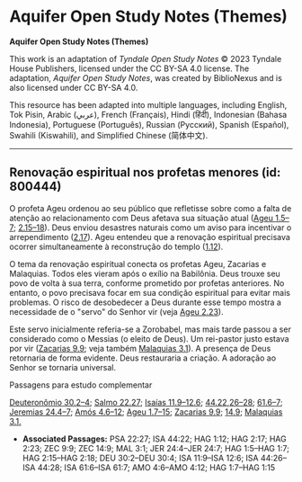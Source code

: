 # Aquifer Open Study Notes (Themes)

**Aquifer Open Study Notes (Themes)**

This work is an adaptation of *Tyndale Open Study Notes* © 2023 Tyndale House Publishers, licensed under the CC BY\-SA 4\.0 license. The adaptation, *Aquifer Open Study Notes*, was created by BiblioNexus and is also licensed under CC BY\-SA 4\.0\.

This resource has been adapted into multiple languages, including English, Tok Pisin, Arabic (عربي), French (Français), Hindi (हिंदी), Indonesian (Bahasa Indonesia), Portuguese (Português), Russian (Русский), Spanish (Español), Swahili (Kiswahili), and Simplified Chinese (简体中文).



--------------------------------

## Renovação espiritual nos profetas menores (id: 800444)

O profeta Ageu ordenou ao seu público que refletisse sobre como a falta de atenção ao relacionamento com Deus afetava sua situação atual ([Ageu 1\.5–7](https://ref.ly/Hag1:5-Hag1:7); [2\.15–18](https://ref.ly/Hag2:15-Hag2:18)). Deus enviou desastres naturais como um aviso para incentivar o arrependimento ([2\.17](https://ref.ly/Hag2:17)). Ageu entendeu que a renovação espiritual precisava ocorrer simultaneamente à reconstrução do templo ([1\.12](https://ref.ly/Hag1:12)).

O tema da renovação espiritual conecta os profetas Ageu, Zacarias e Malaquias. Todos eles vieram após o exílio na Babilônia. Deus trouxe seu povo de volta à sua terra, conforme prometido por profetas anteriores. No entanto, o povo precisava focar em sua condição espiritual para evitar mais problemas. O risco de desobedecer a Deus durante esse tempo mostra a necessidade de o "servo" do Senhor vir (veja [Ageu 2\.23](https://ref.ly/Hag2:23)).

Este servo inicialmente referia\-se a Zorobabel, mas mais tarde passou a ser considerado como o Messias (o eleito de Deus). Um rei\-pastor justo estava por vir ([Zacarias 9\.9](https://ref.ly/Zech9:9); veja também [Malaquias 3\.1](https://ref.ly/Mal3:1)). A presença de Deus retornaria de forma evidente. Deus restauraria a criação. A adoração ao Senhor se tornaria universal.

Passagens para estudo complementar

[Deuteronômio 30\.2–4](https://ref.ly/Deut30:2-Deut30:4); [Salmo 22\.27](https://ref.ly/Ps22:27); [Isaías 11\.9–12\.6](https://ref.ly/Isa11:9-Isa12:6); [44\.22](https://ref.ly/Isa44:22),[26–28](https://ref.ly/Isa44:26-Isa44:28); [61\.6–7](https://ref.ly/Isa61:6-Isa61:7); [Jeremias 24\.4–7](https://ref.ly/Jer24:4-Jer24:7); [Amós 4\.6–12](https://ref.ly/Amos4:6-Amos4:12); [Ageu 1\.7–15](https://ref.ly/Hag1:7-Hag1:15); [Zacarias 9\.9](https://ref.ly/Zech9:9); [14\.9](https://ref.ly/Zech14:9); [Malaquias 3\.1\.](https://ref.ly/Mal3:1)

* **Associated Passages:** PSA 22:27; ISA 44:22; HAG 1:12; HAG 2:17; HAG 2:23; ZEC 9:9; ZEC 14:9; MAL 3:1; JER 24:4–JER 24:7; HAG 1:5–HAG 1:7; HAG 2:15–HAG 2:18; DEU 30:2–DEU 30:4; ISA 11:9–ISA 12:6; ISA 44:26–ISA 44:28; ISA 61:6–ISA 61:7; AMO 4:6–AMO 4:12; HAG 1:7–HAG 1:15

